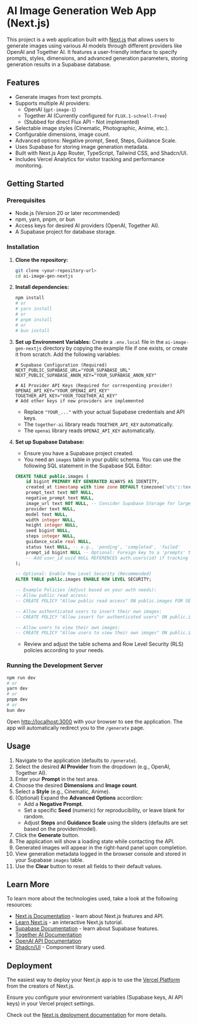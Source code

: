 # AI Image Generation Web App (Next.js)

This project is a web application built with [Next.js](https://nextjs.org) that allows users to generate images using various AI models through different providers like OpenAI and Together AI. It features a user-friendly interface to specify prompts, styles, dimensions, and advanced generation parameters, storing generation results in a Supabase database.

## Features

*   Generate images from text prompts.
*   Supports multiple AI providers:
    *   OpenAI (`gpt-image-1`)
    *   Together AI (Currently configured for `FLUX.1-schnell-Free`)
    *   (Stubbed for direct Flux API - Not implemented)
*   Selectable image styles (Cinematic, Photographic, Anime, etc.).
*   Configurable dimensions, image count.
*   Advanced options: Negative prompt, Seed, Steps, Guidance Scale.
*   Uses Supabase for storing image generation metadata.
*   Built with Next.js App Router, TypeScript, Tailwind CSS, and Shadcn/UI.
*   Includes Vercel Analytics for visitor tracking and performance monitoring.

## Getting Started

### Prerequisites

*   Node.js (Version 20 or later recommended)
*   npm, yarn, pnpm, or bun
*   Access keys for desired AI providers (OpenAI, Together AI).
*   A Supabase project for database storage.

### Installation

1.  **Clone the repository:**
    ```bash
    git clone <your-repository-url>
    cd ai-image-gen-nextjs
    ```

2.  **Install dependencies:**
    ```bash
    npm install
    # or
    # yarn install
    # or
    # pnpm install
    # or
    # bun install
    ```

3.  **Set up Environment Variables:**
    Create a `.env.local` file in the `ai-image-gen-nextjs` directory by copying the example file if one exists, or create it from scratch. Add the following variables:

    ```env
    # Supabase Configuration (Required)
    NEXT_PUBLIC_SUPABASE_URL="YOUR_SUPABASE_URL"
    NEXT_PUBLIC_SUPABASE_ANON_KEY="YOUR_SUPABASE_ANON_KEY"

    # AI Provider API Keys (Required for corresponding provider)
    OPENAI_API_KEY="YOUR_OPENAI_API_KEY"
    TOGETHER_API_KEY="YOUR_TOGETHER_AI_KEY"
    # Add other keys if new providers are implemented
    ```
    *   Replace `"YOUR_..."` with your actual Supabase credentials and API keys.
    *   The `together-ai` library reads `TOGETHER_API_KEY` automatically.
    *   The `openai` library reads `OPENAI_API_KEY` automatically.

4.  **Set up Supabase Database:**
    *   Ensure you have a Supabase project created.
    *   You need an `images` table in your public schema. You can use the following SQL statement in the Supabase SQL Editor:
      ```sql
      CREATE TABLE public.images (
          id bigint PRIMARY KEY GENERATED ALWAYS AS IDENTITY,
          created_at timestamp with time zone DEFAULT timezone('utc'::text, now()) NOT NULL,
          prompt_text text NOT NULL,
          negative_prompt text NULL,
          image_url text NOT NULL, -- Consider Supabase Storage for large images later
          provider text NULL,
          model text NULL,
          width integer NULL,
          height integer NULL,
          seed bigint NULL,
          steps integer NULL,
          guidance_scale real NULL,
          status text NULL, -- e.g., 'pending', 'completed', 'failed'
          prompt_id bigint NULL -- Optional: Foreign key to a 'prompts' table
          -- Add user_id uuid NULL REFERENCES auth.users(id) if tracking user generations
      );

      -- Optional: Enable Row Level Security (Recommended)
      ALTER TABLE public.images ENABLE ROW LEVEL SECURITY;

      -- Example Policies (Adjust based on your auth needs):
      -- Allow public read access:
      -- CREATE POLICY "Allow public read access" ON public.images FOR SELECT USING (true);

      -- Allow authenticated users to insert their own images:
      -- CREATE POLICY "Allow insert for authenticated users" ON public.images FOR INSERT WITH CHECK (auth.role() = 'authenticated');

      -- Allow users to view their own images:
      -- CREATE POLICY "Allow users to view their own images" ON public.images FOR SELECT USING (auth.uid() = user_id); -- Requires adding user_id column
      ```
    *   Review and adjust the table schema and Row Level Security (RLS) policies according to your needs.

### Running the Development Server

```bash
npm run dev
# or
yarn dev
# or
pnpm dev
# or
bun dev
```

Open [http://localhost:3000](http://localhost:3000) with your browser to see the application. The app will automatically redirect you to the `/generate` page.

## Usage

1.  Navigate to the application (defaults to `/generate`).
2.  Select the desired **AI Provider** from the dropdown (e.g., OpenAI, Together AI).
3.  Enter your **Prompt** in the text area.
4.  Choose the desired **Dimensions** and **Image count**.
5.  Select a **Style** (e.g., Cinematic, Anime).
6.  (Optional) Expand the **Advanced Options** accordion:
    *   Add a **Negative Prompt**.
    *   Set a specific **Seed** (numeric) for reproducibility, or leave blank for random.
    *   Adjust **Steps** and **Guidance Scale** using the sliders (defaults are set based on the provider/model).
7.  Click the **Generate** button.
8.  The application will show a loading state while contacting the API.
9.  Generated images will appear in the right-hand panel upon completion.
10. View generation metadata logged in the browser console and stored in your Supabase `images` table.
11. Use the **Clear** button to reset all fields to their default values.

## Learn More

To learn more about the technologies used, take a look at the following resources:

-   [Next.js Documentation](https://nextjs.org/docs) - learn about Next.js features and API.
-   [Learn Next.js](https://nextjs.org/learn) - an interactive Next.js tutorial.
-   [Supabase Documentation](https://supabase.com/docs) - learn about Supabase features.
-   [Together AI Documentation](https://docs.together.ai/)
-   [OpenAI API Documentation](https://platform.openai.com/docs/api-reference)
-   [Shadcn/UI](https://ui.shadcn.com/) - Component library used.

## Deployment

The easiest way to deploy your Next.js app is to use the [Vercel Platform](https://vercel.com/new?utm_medium=default-template&filter=next.js&utm_source=create-next-app&utm_campaign=create-next-app-readme) from the creators of Next.js.

Ensure you configure your environment variables (Supabase keys, AI API keys) in your Vercel project settings.

Check out the [Next.js deployment documentation](https://nextjs.org/docs/app/building-your-application/deploying) for more details.
